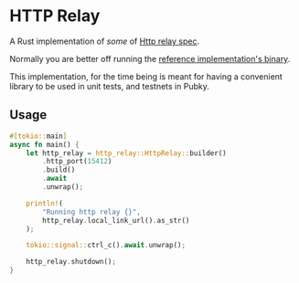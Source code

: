 # HTTP Relay

A Rust implementation of _some_ of [Http relay spec](https://httprelay.io/).

Normally you are better off running the [reference implementation's binary](https://httprelay.io/download/).

This implementation, for the time being is meant for having a convenient library to be used in unit tests, and testnets in Pubky.

## Usage

```rust
#[tokio::main]
async fn main() {
    let http_relay = http_relay::HttpRelay::builder()
        .http_port(15412)
        .build()
        .await
        .unwrap();

    println!(
        "Running http relay {}",
        http_relay.local_link_url().as_str()
    );

    tokio::signal::ctrl_c().await.unwrap();

    http_relay.shutdown();
}
```
